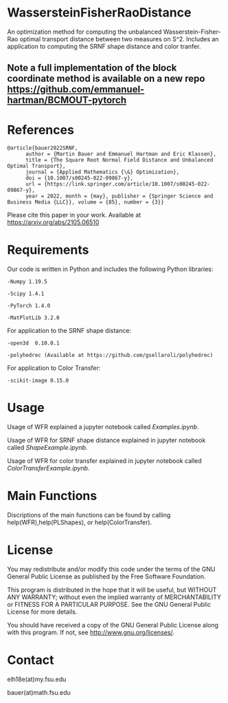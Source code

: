# WassersteinFisherRaoDistance
An optimization method for computing the unbalanced Wasserstein-Fisher-Rao optimal transport distance between two measures on S^2. Includes an application to computing the SRNF shape distance and color tranfer.

## Note a full implementation of the block coordinate method is available on a new repo https://github.com/emmanuel-hartman/BCMOUT-pytorch

# References

```
@article{bauer2022SRNF, 
      author = {Martin Bauer and Emmanuel Hartman and Eric Klassen}, 
      title = {The Square Root Normal Field Distance and Unbalanced Optimal Transport}, 
      journal = {Applied Mathematics {\&} Optimization},  
      doi = {10.1007/s00245-022-09867-y}, 
      url = {https://link.springer.com/article/10.1007/s00245-022-09867-y}, 
      year = 2022, month = {may}, publisher = {Springer Science and Business Media {LLC}}, volume = {85}, number = {3}}
```
Please cite this paper in your work. Available at https://arxiv.org/abs/2105.06510

# Requirements

Our code is written in Python and includes the following Python libraries:

    -Numpy 1.19.5

    -Scipy 1.4.1

    -PyTorch 1.4.0

    -MatPlotLib 3.2.0
  
  For application to the SRNF shape distance:
  
    -open3d  0.10.0.1
  
    -polyhedrec (Available at https://github.com/gsellaroli/polyhedrec)
  
  For application to Color Transfer:
  
    -scikit-image 0.15.0

# Usage

Usage of WFR explained a jupyter notebook called *Examples.ipynb*. 

Usage of WFR for SRNF shape distance explained in jupyter notebook called *ShapeExample.ipynb*. 

Usage of WFR for color transfer explained in jupyter notebook called *ColorTransferExample.ipynb*.

# Main Functions

Discriptions of the main functions can be found by calling help(WFR),help(PLShapes), or help(ColorTransfer).
        
# License

You may redistribute and/or modify this code under the terms of the GNU General Public License as published by the Free Software Foundation.

This program is distributed in the hope that it will be useful, but WITHOUT ANY WARRANTY; without even the implied warranty of MERCHANTABILITY or FITNESS FOR A PARTICULAR PURPOSE. See the GNU General Public License for more details.

You should have received a copy of the GNU General Public License along with this program. If not, see http://www.gnu.org/licenses/.

# Contact

elh18e(at)my.fsu.edu

bauer(at)math.fsu.edu
